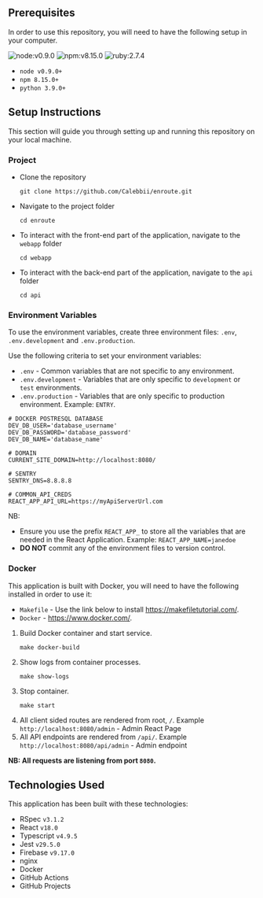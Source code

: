 ## Prerequisites
In order to use this repository, you will need to have the following setup in your computer.

![node:v0.9.0](https://img.shields.io/badge/node-v0.9.0-blue.svg)
![npm:v8.15.0](https://img.shields.io/badge/npm-v8.15.0-blueviolet.svg)
![ruby:2.7.4](https://img.shields.io/badge/ruby-2.7.4-yellow.svg)

*  `node v0.9.0+`
* `npm 8.15.0+`
* `python 3.9.0+`
 

## Setup Instructions

This section will guide you through setting up and running this repository on your local machine.

### Project

* Clone the repository
    ```
    git clone https://github.com/Calebbii/enroute.git
    ```
* Navigate to the project folder
    ```
    cd enroute
    ```
* To interact with the front-end part of the application, navigate to the `webapp` folder
    ```
    cd webapp
    ```
* To interact with the back-end part of the application, navigate to the `api` folder
    ```
    cd api
    ``` 

### Environment Variables
To use the environment variables, create three environment files: `.env`, `.env.development` and `.env.production`.

Use the following criteria to set your environment variables:
* `.env` - Common variables that are not specific to any environment.
* `.env.development` - Variables that are only specific to `development` or `test` environments.
* `.env.production` - Variables that are only specific to production environment. Example: `ENTRY`.

```{shell}
# DOCKER POSTRESQL DATABASE
DEV_DB_USER='database_username'
DEV_DB_PASSWORD='database_password'
DEV_DB_NAME='database_name' 

# DOMAIN
CURRENT_SITE_DOMAIN=http://localhost:8080/

# SENTRY
SENTRY_DNS=8.8.8.8

# COMMON_API_CREDS
REACT_APP_API_URL=https://myApiServerUrl.com
```
NB:
* Ensure you use the prefix `REACT_APP_` to store all the variables that are needed in the React Application. Example: `REACT_APP_NAME=janedoe`
* **DO NOT** commit any of the environment files to version control.

### Docker

This application is built with Docker, you will need to have the following installed in order to use it:
* `Makefile` - Use the link below to install https://makefiletutorial.com/.
* `Docker` - https://www.docker.com/.

1. Build Docker container and start service.
    ```
    make docker-build 
    ```
2. Show logs from container processes.
    ```
    make show-logs
    ```
3. Stop container.
    ```
    make start 
    ```
4. All client sided routes are rendered from root, `/`. Example `http://localhost:8080/admin` - Admin React Page
5. All API endpoints are rendered from `/api/`. Example `http://localhost:8080/api/admin` - Admin endpoint

**NB: All requests are listening from port `8080`.**

## Technologies Used
This application has been built with these technologies:
* RSpec `v3.1.2`
* React `v18.0`
* Typescript `v4.9.5`
* Jest `v29.5.0`
* Firebase `v9.17.0`
* nginx
* Docker
* GitHub Actions
* GitHub Projects
